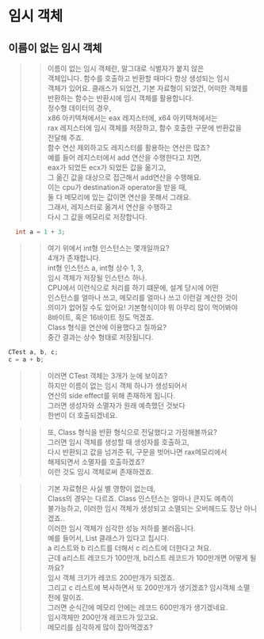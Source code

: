 # 임시 객체

## 이름이 없는 임시 객체  
>> 이름이 없는 임시 객체란, 말그대로 식별자가 붙지 않은  
>> 객체입니다. 함수를 호출하고 반환할 때마다 항상 생성되는 임시  
>> 객체가 있어요. 클래스가 되었건, 기본 자료형이 되었건, 어떠한 객체를  
>> 반환하는 함수는 반환시에 임시 객체를 활용합니다.  
>> 정수형 데이터의 경우,  
>> x86 아키텍쳐에서는 eax 레지스터에, x64 아키텍쳐에서는  
>> rax 레지스터에 임시 객체를 저장하고, 함수 호출한 구문에 반환값을   
>> 전달해 주죠.  
>> 함수 연산 제외하고도 레지스터를 활용하는 연산은 많죠?  
>> 예를 들어 레지스터에서 add 연산을 수행한다고 치면,  
>> eax가 되었든 ecx가 되었든 값을 옮기고,  
>> 그 옮긴 값을 대상으로 접근해서 add연산을 수행해요.  
>> 이는 cpu가 destination과 operator을 받을 때,  
>> 둘 다 메모리에 있는 값이면 연산을 못해서 그래요.  
>> 그래서, 레지스터로 옮겨서 연산을 수행하고  
>> 다시 그 값을 메모리로 저장합니다.  
```C++
  int a = 1 + 3;
```
>> 여기 위에서 int형 인스턴스는 몇개일까요?  
>> 4개가 존재합니다.  
>> int형 인스턴스 a, int형 상수 1, 3,   
>> 임시 객체가 저장될 인스턴스 하나.  
>> CPU에서 이런식으로 처리를 하기 떄문에,  설계 당시에 어떤  
>> 인스턴스를 얼마나 쓰고, 메모리를 얼마나 쓰고 이런걸 계산한 것이  
>> 의미가 없어질 수도 있어요! 기본형식이야 뭐 아무리 많이 먹어봐야  
>> 8바이트, 혹은 16바이트 정도 먹겠죠.  
>> Class 형식을 연산에 이용했다고 칠까요?  
>> 중간 결과는 상수 형태로 저장됩니다.  
```C++
CTest a, b, c;
c = a + b;                 
```
>> 이러면 CTest 객체는 3개가 눈에 보이죠?  
>> 하지만 이름이 없는 임시 객체 하나가 생성되어서  
>> 연산의 side effect를 위해 존재하게 됩니다.  
>> 그러면 생성자와 소멸자가 원래 예측했던 것보다  
>> 한번이 더 호출되겠네요.  

>> 또, Class 형식을 반환 형식으로 전달했다고 가정해볼까요?   
>> 그러면 임시 객체를 생성할 때 생성자를 호출하고,   
>> 다시 반환되고 값을 넘겨준 뒤, 구문을 벗어나면 rax메모리에서   
>> 해제되면서 소멸자를 호출하겠죠?   
>> 이런 것도 임시 객체로써 존재하겠죠.  

>> 기본 자료형은 사실 별 영향이 없는데,   
>> Class의 경우는 다르죠. Class 인스턴스는 얼마나 큰지도 예측이  
>> 불가능하고, 이러한 임시 객체가 생성되고 소멸되는 오버헤드도 장난 아니겠죠..  
>> 이러한 임시 객체가 심각한 성능 저하를 불러옵니다.  
>> 예를 들어서, List 클래스가 있다고 칩시다.  
>> a 리스트와 b 리스트를 더해서 c 리스트에 더한다고 쳐요.  
>> 근데 a리스트 레코드가 100만개, b리스트 레코드가 100만개면 어떻게 될까요?  
>> 임시 객체 크기가 레코드 200만개가 되겠죠.    
>> 그리고 c 리스트에 복사하면서 또 200만개가 생기겠죠? 임시객체 소멸 전에 말이죠.    
>> 그러면 순식간에 메모리 안에는 레코드 600만개가 생기겠네요.    
>> 임시객체만 200만개 레코드가 있고요.    
>> 메모리를 심각하게 많이 잡아먹겠죠?  

